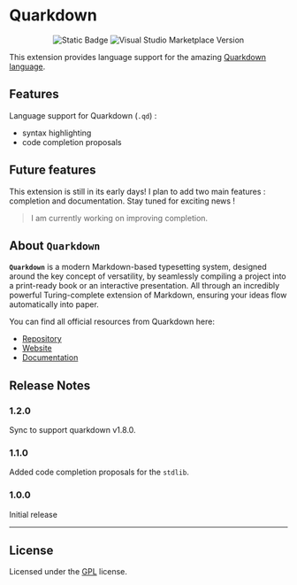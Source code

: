 # Quarkdown

<div align="center">

![Static Badge](https://img.shields.io/badge/Licence-GNU_GPLv3-blue?style=flat)
![Visual Studio Marketplace Version](https://img.shields.io/visual-studio-marketplace/v/pallandos.quarkdown?color=green)

</div>

This extension provides language support for the amazing [Quarkdown language](https://quarkdown.com/). 

## Features

Language support for Quarkdown (`.qd`) :

- syntax highlighting
- code completion proposals

## Future features

This extension is still in its early days! I plan to add two main features : completion and documentation. Stay tuned for exciting news !

> I am currently working on improving completion.

## About **`Quarkdown`**

**`Quarkdown`**  is a modern Markdown-based typesetting system, designed around the key concept of versatility, by seamlessly compiling a project into a print-ready book or an interactive presentation. All through an incredibly powerful Turing-complete extension of Markdown, ensuring your ideas flow automatically into paper.

You can find all official resources from Quarkdown here:

- [Repository](https://github.com/iamgio/quarkdown)
- [Website](https://quarkdown.com/)
- [Documentation](https://quarkdown.com/docs/)

## Release Notes

### 1.2.0

Sync to support quarkdown v1.8.0.

### 1.1.0

Added code completion proposals for the `stdlib`.

### 1.0.0

Initial release

---

## License

Licensed under the [GPL](LICENSE.md) license.
